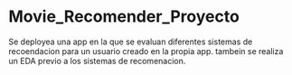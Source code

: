 # Movie_Recomender_Proyecto
Se deployea una app en la que se evaluan diferentes sistemas  de recoendacion para un usuario creado en la propia app. tambein se realiza un EDA previo a los sistemas de recomenacion. 
